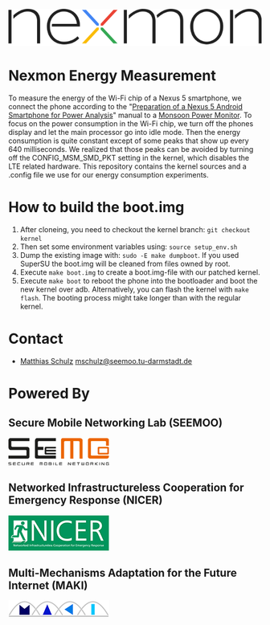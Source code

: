 ![NexMon logo](https://github.com/seemoo-lab/nexmon/raw/master/gfx/nexmon.png)

# Nexmon Energy Measurement

To measure the energy of the Wi-Fi chip of a Nexus 5 smartphone, we connect the phone according to the
"[Preparation of a Nexus 5 Android Smartphone for Power Analysis](https://www.seemoo.tu-darmstadt.de/assets/images/uploads/nexus5_power_analysis.pdf)"
manual to a [Monsoon Power Monitor](https://www.msoon.com/lvpm-product-documentation). To focus on the 
power consumption in the Wi-Fi chip, we turn off the phones display and let the main processor go into
idle mode. Then the energy consumption is quite constant except of some peaks that show up every 640 
milliseconds. We realized that those peaks can be avoided by turning off the CONFIG_MSM_SMD_PKT 
setting in the kernel, which disables the LTE related hardware. This repository contains the kernel
sources and a .config file we use for our energy consumption experiments.

# How to build the boot.img

1. After cloneing, you need to checkout the kernel branch: `git checkout kernel`
2. Then set some environment variables using: `source setup_env.sh`
3. Dump the existing image with: `sudo -E make dumpboot`. If you used SuperSU the boot.img will be cleaned from files owned by root.
4. Execute `make boot.img` to create a boot.img-file with our patched kernel.
5. Execute `make boot` to reboot the phone into the bootloader and boot the new kernel over adb. Alternatively, you can flash the kernel with `make flash`. The booting process might take longer than with the regular kernel.

# Contact

* [Matthias Schulz](https://seemoo.tu-darmstadt.de/mschulz) <mschulz@seemoo.tu-darmstadt.de>

# Powered By

## Secure Mobile Networking Lab (SEEMOO)
<a href="https://www.seemoo.tu-darmstadt.de">![SEEMOO logo](https://github.com/seemoo-lab/nexmon/raw/master/gfx/seemoo.png)</a>
## Networked Infrastructureless Cooperation for Emergency Response (NICER)
<a href="https://www.nicer.tu-darmstadt.de">![NICER logo](https://github.com/seemoo-lab/nexmon/raw/master/gfx/nicer.png)</a>
## Multi-Mechanisms Adaptation for the Future Internet (MAKI)
<a href="http://www.maki.tu-darmstadt.de/">![MAKI logo](https://github.com/seemoo-lab/nexmon/raw/master/gfx/maki.png)</a>
